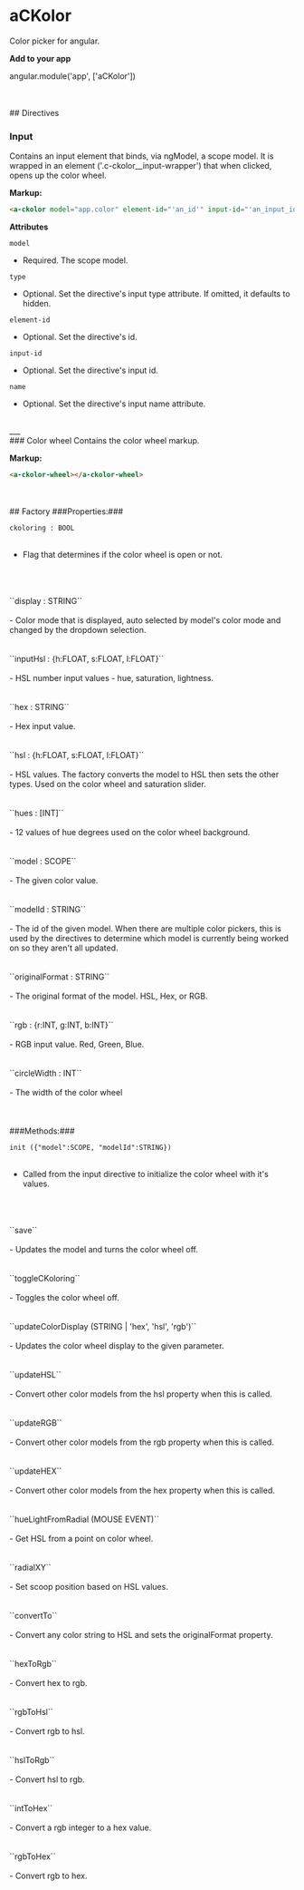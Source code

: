 # aCKolor
Color picker for angular.

**Add to your app**  

angular.module('app', ['aCKolor'])

<br />
<br />
## Directives

### Input
Contains an input element that binds, via ngModel, a scope model. It is wrapped in an element ('.c-ckolor__input-wrapper') that when clicked, opens up the color wheel.

**Markup:**
```html
<a-ckolor model="app.color" element-id="'an_id'" input-id="'an_input_id'" name="'an-input-name'" type="'hidden'"></a-ckolor>
```
**Attributes**  

  ``model``
  - Required. The scope model.  

  ``type``
  - Optional. Set the directive's input type attribute. If omitted, it defaults to hidden.  

  ``element-id``
  - Optional. Set the directive's id.  

  ``input-id``
  - Optional. Set the directive's input id.  

  ``name``
  - Optional. Set the directive's input name attribute.

<br />
___
<br />
### Color wheel
  Contains the color wheel markup.

**Markup:**
  ```html
  <a-ckolor-wheel></a-ckolor-wheel>
  ```
<br />
<br />
## Factory
###Properties:###  

  ``ckoloring : BOOL``
  <br />
  <br />
  - Flag that determines if the color wheel is open or not.
  <br />
  <br />
  <br />
  ``display : STRING``
  <br />
  <br />
  - Color mode that is displayed, auto selected by model's color mode and changed by the dropdown selection.
  <br />
  <br />
  <br />
  ``inputHsl : {h:FLOAT, s:FLOAT, l:FLOAT}``
  <br />
  <br />
  - HSL number input values - hue, saturation, lightness.
  <br />
  <br />
  <br />
  ``hex : STRING``
  <br />
  <br />
  - Hex input value.
  <br />
  <br />
  <br />
  ``hsl : {h:FLOAT, s:FLOAT, l:FLOAT}``
  <br />
  <br />
  - HSL values. The factory converts the model to HSL then sets the other types. Used on the color wheel and saturation slider.
  <br />
  <br />
  <br />
  ``hues : [INT]``
  <br />
  <br />
  - 12 values of hue degrees used on the color wheel background.
  <br />
  <br />
  <br />
  ``model : SCOPE``
  <br />
  <br />
  - The given color value.
  <br />
  <br />
  <br />
  ``modelId : STRING``
  <br />
  <br />
  - The id of the given model. When there are multiple color pickers, this is used by the directives to determine which model is currently being worked on so they aren't all updated.
  <br />
  <br />
  <br />
  ``originalFormat : STRING``
  <br />
  <br />
  - The original format of the model. HSL, Hex, or RGB.
  <br />
  <br />
  <br />
  ``rgb : {r:INT, g:INT, b:INT}``
  <br />
  <br />
  - RGB input value. Red, Green, Blue.
  <br />
  <br />
  <br />
  ``circleWidth : INT``
  <br />
  <br />
  - The width of the color wheel
  <br />
  <br />
  <br />
<br />
###Methods:###  

  ``init ({"model":SCOPE, "modelId":STRING})``
  <br />
  <br />
  - Called from the input directive to initialize the color wheel with it's values.
  <br />
  <br />
  <br />
  ``save``
  <br />
  <br />
  - Updates the model and turns the color wheel off.
  <br />
  <br />
  <br />
  ``toggleCKoloring``
  <br />
  <br />
  - Toggles the color wheel off.
  <br />
  <br />
  <br />
  ``updateColorDisplay (STRING | 'hex', 'hsl', 'rgb')``
  <br />
  <br />
  - Updates the color wheel display to the given parameter.
  <br />
  <br />
  <br />
  ``updateHSL``
  <br />
  <br />
  - Convert other color models from the hsl property when this is called.
  <br />
  <br />
  <br />
  ``updateRGB``
  <br />
  <br />
  - Convert other color models from the rgb property when this is called.
  <br />
  <br />
  <br />
  ``updateHEX``
  <br />
  <br />
  - Convert other color models from the hex property when this is called.
  <br />
  <br />
  <br />
  ``hueLightFromRadial (MOUSE EVENT)``
  <br />
  <br />
  - Get HSL from a point on color wheel.
  <br />
  <br />
  <br />
  ``radialXY``
  <br />
  <br />
  - Set scoop position based on HSL values.
  <br />
  <br />
  <br />
  ``convertTo``
  <br />
  <br />
  - Convert any color string to HSL and sets the originalFormat property.
  <br />
  <br />
  <br />
  ``hexToRgb``
  <br />
  <br />
  - Convert hex to rgb.
  <br />
  <br />
  <br />
  ``rgbToHsl``
  <br />
  <br />
  - Convert rgb to hsl.
  <br />
  <br />
  <br />
  ``hslToRgb``
  <br />
  <br />
  - Convert hsl to rgb.
  <br />
  <br />
  <br />
  ``intToHex``
  <br />
  <br />
  - Convert a rgb integer to a hex value.
  <br />
  <br />
  <br />
  ``rgbToHex``
  <br />
  <br />
  - Convert rgb to hex.
  <br />
  <br />
  <br />
